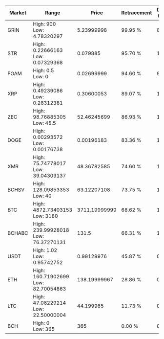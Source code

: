 | Market | Range | Price| Retracement | Doubles to 50% |
| --- | --- | --- | --- | --- |
| GRIN | High: 900<br />Low: 4.78320297 | 5.23999998 | 99.95 % | 86.33 |
| STR | High: 0.22666163<br />Low: 0.07329368 | 0.079885 | 95.70 % | 1.88 |
| FOAM | High: 0.5<br />Low: 0 | 0.02699999 | 94.60 % | 9.26 |
| XRP | High: 0.49239086<br />Low: 0.28312381 | 0.30600053 | 89.07 % | 1.27 |
| ZEC | High: 98.76885305<br />Low: 45.5 | 52.46245699 | 86.93 % | 1.37 |
| DOGE | High: 0.00293572<br />Low: 0.00176738 | 0.00196183 | 83.36 % | 1.20 |
| XMR | High: 75.74778017<br />Low: 39.04309137 | 48.36782585 | 74.60 % | 1.19 |
| BCHSV | High: 128.09853353<br />Low: 40 | 63.12207108 | 73.75 % | 1.33 |
| BTC | High: 4872.73403153<br />Low: 3180 | 3711.19999999 | 68.62 % | 1.08 |
| BCHABC | High: 239.99928018<br />Low: 76.37270131 | 131.5 | 66.31 % | 1.20 |
| USDT | High: 1.02<br />Low: 0.95742752 | 0.99129976 | 45.87 % | 0.00 |
| ETH | High: 160.71902699<br />Low: 82.70054863 | 138.19999967 | 28.86 % | 0.00 |
| LTC | High: 47.08229214<br />Low: 22.50000004 | 44.199965 | 11.73 % | 0.00 |
| BCH | High: 0<br />Low: 365 | 365 | 0.00 % | 0.00 |
